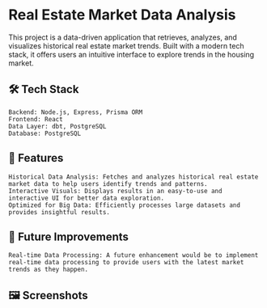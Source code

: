 # Real Estate Market Data Analysis

This project is a data-driven application that retrieves, analyzes, and visualizes historical real estate market trends. Built with a modern tech stack, it offers users an intuitive interface to explore trends in the housing market.

## 🛠️ Tech Stack

    Backend: Node.js, Express, Prisma ORM
    Frontend: React
    Data Layer: dbt, PostgreSQL
    Database: PostgreSQL

## 🌟 Features

    Historical Data Analysis: Fetches and analyzes historical real estate market data to help users identify trends and patterns.
    Interactive Visuals: Displays results in an easy-to-use and interactive UI for better data exploration.
    Optimized for Big Data: Efficiently processes large datasets and provides insightful results.

## 🚀 Future Improvements

    Real-time Data Processing: A future enhancement would be to implement real-time data processing to provide users with the latest market trends as they happen.

## 🖼️ Screenshots

